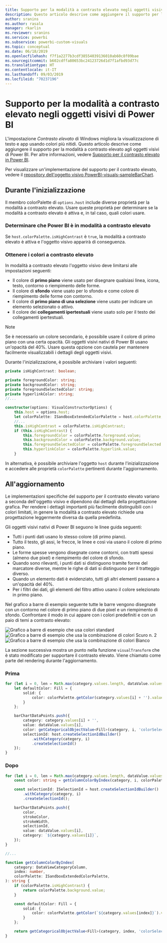 ```yaml
---
title: Supporto per la modalità a contrasto elevato negli oggetti visivi di Power BI
description: Questo articolo descrive come aggiungere il supporto per la modalità a contrasto elevato agli oggetti visivi di Power BI.
author: sranins
ms.author: rasala
manager: rkarlin
ms.reviewer: sranins
ms.service: powerbi
ms.subservice: powerbi-custom-visuals
ms.topic: conceptual
ms.date: 06/18/2019
ms.openlocfilehash: f7f1a2277b3cdf38554039136010ab60c8f09bae
ms.sourcegitcommit: b602cdffa80653bc24123726d1d7f1afbd93d77c
ms.translationtype: HT
ms.contentlocale: it-IT
ms.lasthandoff: 09/03/2019
ms.locfileid: "70237196"
---
```

# <a name="high-contrast-mode-support-in-power-bi-visuals"></a>Supporto per la modalità a contrasto elevato negli oggetti visivi di Power BI

L'impostazione *Contrasto elevato* di Windows migliora la visualizzazione di testo e app usando colori più nitidi. Questo articolo descrive come aggiungere il supporto per la modalità a contrasto elevato agli oggetti visivi di Power BI. Per altre informazioni, vedere [Supporto per il contrasto elevato in Power BI](https://powerbi.microsoft.com/blog/power-bi-desktop-june-2018-feature-summary/#highContrast).

Per visualizzare un'implementazione del supporto per il contrasto elevato, vedere il [repository dell'oggetto visivo PowerBI-visuals-sampleBarChart](https://github.com/Microsoft/PowerBI-visuals-sampleBarChart/commit/61011c82b66ca0d3321868f1d089c65101ca42e6).

## <a name="on-initialization"></a>Durante l'inizializzazione

Il membro colorPalette di `options.host` include diverse proprietà per la modalità a contrasto elevato. Usare queste proprietà per determinare se la modalità a contrasto elevato è attiva e, in tal caso, quali colori usare.

### <a name="detect-that-power-bi-is-in-high-contrast-mode"></a>Determinare che Power BI è in modalità a contrasto elevato

Se `host.colorPalette.isHighContrast` è `true`, la modalità a contrasto elevato è attiva e l'oggetto visivo apparirà di conseguenza.

### <a name="get-high-contrast-colors"></a>Ottenere i colori a contrasto elevato

In modalità a contrasto elevato l'oggetto visivo deve limitarsi alle impostazioni seguenti:

* Il colore di **primo piano** viene usato per disegnare qualsiasi linea, icona, testo, contorno o riempimento delle forme.
* Il colore di **sfondo** viene usato per lo sfondo e come colore di riempimento delle forme con contorno.
* Il colore di **primo piano di una selezione** viene usato per indicare un elemento selezionato o attivo.
* Il colore dei **collegamenti ipertestuali** viene usato solo per il testo dei collegamenti ipertestuali.

> [!NOTE]
> Se è necessario un colore secondario, è possibile usare il colore di primo piano con una certa opacità. Gli oggetti visivi nativi di Power BI usano un'opacità del 40%. Usare questa opzione con cautela per mantenere facilmente visualizzabili i dettagli degli oggetti visivi.

Durante l'inizializzazione, è possibile archiviare i valori seguenti:

```typescript
private isHighContrast: boolean;

private foregroundColor: string;
private backgroundColor: string;
private foregroundSelectedColor: string;
private hyperlinkColor: string;
//...

constructor(options: VisualConstructorOptions) {
    this.host = options.host;
    let colorPalette: ISandboxExtendedColorPalette = host.colorPalette;
    //...
    this.isHighContrast = colorPalette.isHighContrast;
    if (this.isHighContrast) {
        this.foregroundColor = colorPalette.foreground.value;
        this.backgroundColor = colorPalette.background.value;
        this.foregroundSelectedColor = colorPalette.foregroundSelected.value;
        this.hyperlinkColor = colorPalette.hyperlink.value;
    }
```

In alternativa, è possibile archiviare l'oggetto `host` durante l'inizializzazione e accedere alle proprietà `colorPalette` pertinenti durante l'aggiornamento.

## <a name="on-update"></a>All'aggiornamento

Le implementazioni specifiche del supporto per il contrasto elevato variano a seconda dell'oggetto visivo e dipendono dai dettagli della progettazione grafica. Per rendere i dettagli importanti più facilmente distinguibili con i colori limitati, in genere la modalità a contrasto elevato richiede una progettazione leggermente diversa da quella predefinita.

Gli oggetti visivi nativi di Power BI seguono le linee guida seguenti:

* Tutti i punti dati usano lo stesso colore (di primo piano).
* Tutto il testo, gli assi, le frecce, le linee e così via usano il colore di primo piano.
* Le forme spesse vengono disegnate come contorni, con tratti spessi (almeno due pixel) e riempimento del colore di sfondo.
* Quando sono rilevanti, i punti dati si distinguono tramite forme del marcatore diverse, mentre le righe di dati si distinguono per il tratteggio diverso.
* Quando un elemento dati è evidenziato, tutti gli altri elementi passano a un'opacità del 40%.
* Per i filtri dei dati, gli elementi del filtro attivo usano il colore selezionato in primo piano.

Nel grafico a barre di esempio seguente tutte le barre vengono disegnate con un contorno nel colore di primo piano di due pixel e un riempimento di sfondo. Confrontare il modo in cui appare con i colori predefiniti e con un paio di temi a contrasto elevato:

![Grafico a barre di esempio che usa colori standard](./media/hc-samplebarchart-standard.png)
![Grafico a barre di esempio che usa la combinazione di colori *Scuro n. 2*](./media/hc-samplebarchart-dark2.png)
![Grafico a barre di esempio che usa la combinazione di colori *Bianco*](./media/hc-samplebarchart-white.png)

La sezione successiva mostra un punto nella funzione `visualTransform` che è stato modificato per supportare il contrasto elevato. Viene chiamato come parte del rendering durante l'aggiornamento.

### <a name="before"></a>Prima

```typescript
for (let i = 0, len = Math.max(category.values.length, dataValue.values.length); i < len; i++) {
    let defaultColor: Fill = {
        solid: {
            color: colorPalette.getColor(category.values[i] + '').value
        }
    };

    barChartDataPoints.push({
        category: category.values[i] + '',
        value: dataValue.values[i],
        color: getCategoricalObjectValue<Fill>(category, i, 'colorSelector', 'fill', defaultColor).solid.color,
        selectionId: host.createSelectionIdBuilder()
            .withCategory(category, i)
            .createSelectionId()
    });
}
```

### <a name="after"></a>Dopo

```typescript
for (let i = 0, len = Math.max(category.values.length, dataValue.values.length); i < len; i++) {
    const color: string = getColumnColorByIndex(category, i, colorPalette);

    const selectionId: ISelectionId = host.createSelectionIdBuilder()
        .withCategory(category, i)
        .createSelectionId();

    barChartDataPoints.push({
        color,
        strokeColor,
        strokeWidth,
        selectionId,
        value: dataValue.values[i],
        category: `${category.values[i]}`,
    });
}

//...

function getColumnColorByIndex(
    category: DataViewCategoryColumn,
    index: number,
    colorPalette: ISandboxExtendedColorPalette,
): string {
    if (colorPalette.isHighContrast) {
        return colorPalette.background.value;
    }

    const defaultColor: Fill = {
        solid: {
            color: colorPalette.getColor(`${category.values[index]}`).value,
        }
    };

    return getCategoricalObjectValue<Fill>(category, index, 'colorSelector', 'fill', defaultColor).solid.color;
}
```
